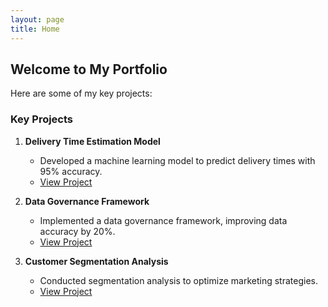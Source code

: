 ```yaml
---
layout: page
title: Home
---
```


## Welcome to My Portfolio

Here are some of my key projects:

### Key Projects
1. **Delivery Time Estimation Model**
   - Developed a machine learning model to predict delivery times with 95% accuracy.
   - [View Project](./works/delivery-time-estimation.md)

2. **Data Governance Framework**
   - Implemented a data governance framework, improving data accuracy by 20%.
   - [View Project](./works/data-governance-framework.md)

3. **Customer Segmentation Analysis**
   - Conducted segmentation analysis to optimize marketing strategies.
   - [View Project](./works/customer-segmentation.md)